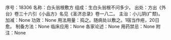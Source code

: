 序号：18306
名称：白头翁根敷方
组成：生白头翁根不问多少。
出处：方出《外台》卷三十六引《小品方》名见《圣济总录》卷一八二。
主治：小儿阴(疒颓)。
加减：None
功效：None
用法用量：捣之。随病处以敷之。1宿当作疮，20日愈。
制备方法：None
临床应用：None
各家论述：None
用药禁忌：None
附注：None
